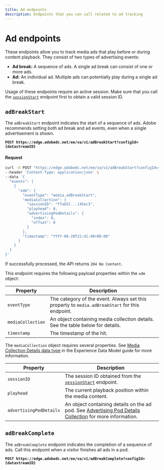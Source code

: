 ```yaml
---
title: Ad endpoints
description: Endpoints that you can call related to ad tracking
---
```

# Ad endpoints

These endpoints allow you to track media ads that play before or during content playback. They consist of two types of advertising events:

* **Ad break:** A sequence of ads. A single ad break can consist of one or more ads.
* **Ad:** An individual ad. Multiple ads can potentially play during a single ad break.

Usage of these endpoints require an active session. Make sure that you call the [`sessionStart`](sessions.md#sessionstart) endpoint first to obtain a valid session ID.

## `adBreakStart`

The `adBreakStart` endpoint indicates the start of a sequence of ads. Adobe recommends setting both ad break and ad events, even when a single advertisement is shown.

**`POST https://edge.adobedc.net/ee/va/v1/adBreakStart?configId={datastreamID}`**

<CodeBlock slots="heading, code" repeat="1" languages="CURL"/>

#### Request

```sh
curl -X POST "https://edge.adobedc.net/ee/va/v1/adBreakStart?configId={datastreamID}" \
--header 'Content-Type: application/json' \
--data '{
  "events": [
    {
      "xdm": {
        "eventType": "media.adBreakStart",
        "mediaCollection": {
          "sessionID": "ffab5[...]45ec3",
          "playhead": 0,
          "advertisingPodDetails": {
            "index": 0,
            "offset": 0
          }
        },
        "timestamp": "YYYY-08-20T22:41:40+00:00"
      }
    }
  ]
}'
```

If successfully processed, the API returns `204 No Content`.

This endpoint requires the following payload properties within the `xdm` object:

| Property | Description |
| --- | --- |
| `eventType` | The category of the event. Always set this property to `media.adBreakStart` for this endpoint. |
| `mediaCollection` | An object containing media collection details. See the table below for details. |
| `timestamp` | The timestamp of the hit. |

The `mediaCollection` object requires several properties. See [Media Collection Details data type](https://experienceleague.adobe.com/en/docs/experience-platform/xdm/data-types/media-collection-details) in the Experience Data Model guide for more information.

| Property | Description |
| --- | --- |
| `sessionID` | The session ID obtained from the [`sessionStart`](sessions.md#sessionstart) endpoint. |
| `playhead` | The current playback position within the media content. |
| `advertisingPodDetails` | An object containing details on the ad pod. See [Advertising Pod Details Collection](https://experienceleague.adobe.com/en/docs/experience-platform/xdm/data-types/advertising-pod-details-collection) for more information. |

## `adBreakComplete`

The `adBreakComplete` endpoint indicates the completion of a sequence of ads. Call this endpoint when a visitor finishes all ads in a pod.

**`POST https://edge.adobedc.net/ee/va/v1/adBreakComplete?configId={datastreamID}`**



